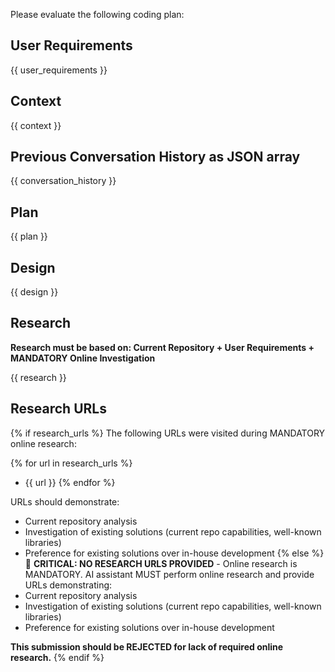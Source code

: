 Please evaluate the following coding plan:

## User Requirements

{{ user_requirements }}

## Context

{{ context }}

## Previous Conversation History as JSON array 
{{ conversation_history }}

## Plan

{{ plan }}

## Design

{{ design }}

## Research

**Research must be based on: Current Repository + User Requirements + MANDATORY Online Investigation**

{{ research }}

## Research URLs

{% if research_urls %}
The following URLs were visited during MANDATORY online research:

{% for url in research_urls %}
- {{ url }}
{% endfor %}

URLs should demonstrate:
- Current repository analysis
- Investigation of existing solutions (current repo capabilities, well-known libraries)
- Preference for existing solutions over in-house development
{% else %}
🚨 **CRITICAL: NO RESEARCH URLS PROVIDED** - Online research is MANDATORY.
AI assistant MUST perform online research and provide URLs demonstrating:
- Current repository analysis
- Investigation of existing solutions (current repo capabilities, well-known libraries)
- Preference for existing solutions over in-house development

**This submission should be REJECTED for lack of required online research.**
{% endif %}
